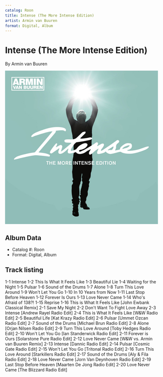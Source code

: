 ```yaml
---
catalog: Roon
title: Intense (The More Intense Edition)
artist: Armin van Buuren
format: Digital, Album
---
```


# Intense (The More Intense Edition)

By Armin van Buuren

![](../../assets/albumcovers/Armin_van_Buuren-Intense_The_More_Intense_Edition.png)

## Album Data

- Catalog #: Roon
- Format: Digital, Album


## Track listing


1-1 Intense
1-2 This Is What It Feels Like
1-3 Beautiful Lie
1-4 Waiting for the Night
1-5 Pulsar
1-6 Sound of the Drums
1-7 Alone
1-8 Turn This Love Around
1-9 Won't Let You Go
1-10 In 10 Years from Now
1-11 Last Stop Before Heaven
1-12 Forever Is Ours
1-13 Love Never Came
1-14 Who's Afraid of 138?!
1-15 Reprise
1-16 This is What It Feels Like [John Ewbank Classical Remix]
2-1 Save My Night
2-2 Don't Want To Fight Love Away
2-3 Intense [Andrew Rayel Radio Edit]
2-4 This is What It Feels Like [W&W Radio Edit]
2-5 Beautiful Life [Kat Krazy Radio Edit]
2-6 Pulsar [Ummet Ozcan Radio Edit]
2-7 Sound of the Drums [Michael Brun Radio Edit]
2-8 Alone [Orjan Nilsen Radio Edit]
2-9 Turn This Love Around [Toby Hedges Radio Edit]
2-10 Won't Let You Go [Ian Standerwick Radio Edit]
2-11 Forever is Ours [Solarstone Pure Radio Edit]
2-12 Love Never Came [W&W vs. Armin van Buuren Remix]
2-13 Intense [Dannic Radio Edit]
2-14 Pulsar [Cosmic Gate Radio Edit]
2-15 Won't Let You Go [Tritonal Radio Edit]
2-16 Turn This Love Around [Starkillers Radio Edit]
2-17 Sound of the Drums [Aly & Fila Radio Edit]
2-18 Love Never Came [Jorn Van Deynhoven Radio Edit]
2-19 Last Stop Before Heaven [Maarten De Jong Radio Edit]
2-20 Love Never Came [The Blizzard Radio Edit]

